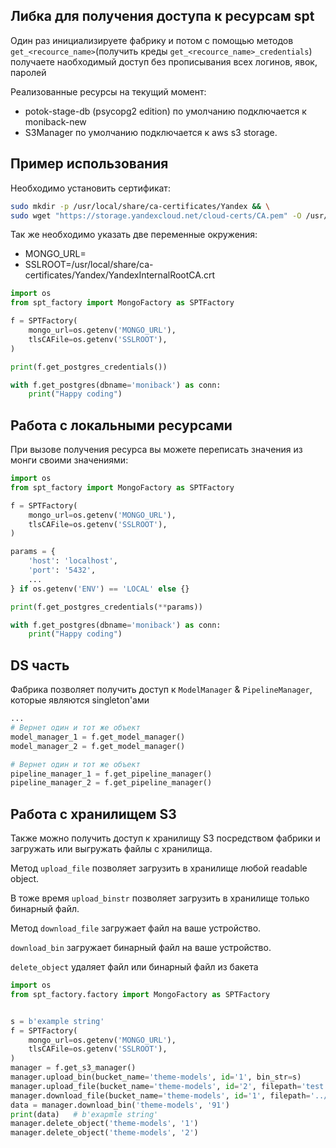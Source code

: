 
## Либка для получения доступа к ресурсам spt

Один раз инициализируете фабрику и потом с помощью методов `get_<recource_name>`(получить креды `get_<recource_name>_credentials`) получаете наобходимый доступ без прописывания всех логинов, явок, паролей

Реализованные ресурсы на текущий момент:

- potok-stage-db (psycopg2 edition) по умолчанию подключается к moniback-new
- S3Manager по умолчанию подключается к aws s3 storage. 

## Пример использования

Необходимо установить сертификат:

```bash
sudo mkdir -p /usr/local/share/ca-certificates/Yandex && \
sudo wget "https://storage.yandexcloud.net/cloud-certs/CA.pem" -O /usr/local/share/ca-certificates/Yandex/YandexInternalRootCA.crt
```

Так же необходимо указать две переменные окружения: 

 - MONGO_URL=<url>
 - SSLROOT=/usr/local/share/ca-certificates/Yandex/YandexInternalRootCA.crt



```python
import os
from spt_factory import MongoFactory as SPTFactory

f = SPTFactory(
    mongo_url=os.getenv('MONGO_URL'),
    tlsCAFile=os.getenv('SSLROOT'),
)

print(f.get_postgres_credentials())

with f.get_postgres(dbname='moniback') as conn:
    print("Happy coding")
```

## Работа с локальными ресурсами

При вызове получения ресурса вы можете переписать значения из монги своими значениями:

```python
import os
from spt_factory import MongoFactory as SPTFactory

f = SPTFactory(
    mongo_url=os.getenv('MONGO_URL'),
    tlsCAFile=os.getenv('SSLROOT'),
)

params = {
    'host': 'localhost',
    'port': '5432',
    ...
} if os.getenv('ENV') == 'LOCAL' else {} 

print(f.get_postgres_credentials(**params))

with f.get_postgres(dbname='moniback') as conn:
    print("Happy coding")
```


## DS часть

Фабрика позволяет получить доступ к `ModelManager` & `PipelineManager`, которые являются singleton'ами

```python
...
# Вернет один и тот же объект
model_manager_1 = f.get_model_manager()
model_manager_2 = f.get_model_manager()

# Вернет один и тот же объект
pipeline_manager_1 = f.get_pipeline_manager()
pipeline_manager_2 = f.get_pipeline_manager()
```


## Работа с хранилищем S3

Также можно получить доступ к хранилищу S3 посредством фабрики и загружать или выгружать файлы с хранилища.

Метод `upload_file` позволяет загрузить в хранилище любой readable object. 

В тоже время `upload_binstr` позволяет загрузить в хранилище только бинарный файл.

Метод `download_file` загружает файл на ваше устройство.

`download_bin` загружает бинарный файл на ваше устройство.

`delete_object` удаляет файл или бинарный файл из бакета

```python
import os
from spt_factory.factory import MongoFactory as SPTFactory


s = b'example string'
f = SPTFactory(
    mongo_url=os.getenv('MONGO_URL'),
    tlsCAFile=os.getenv('SSLROOT'),
)
manager = f.get_s3_manager()
manager.upload_bin(bucket_name='theme-models', id='1', bin_str=s)
manager.upload_file(bucket_name='theme-models', id='2', filepath='test.py', author='Walle')
manager.download_file(bucket_name='theme-models', id='1', filepath='../downloaded_file.txt')
data = manager.download_bin('theme-models', '91')
print(data)   # b'exapmle string'
manager.delete_object('theme-models', '1')
manager.delete_object('theme-models', '2')
```